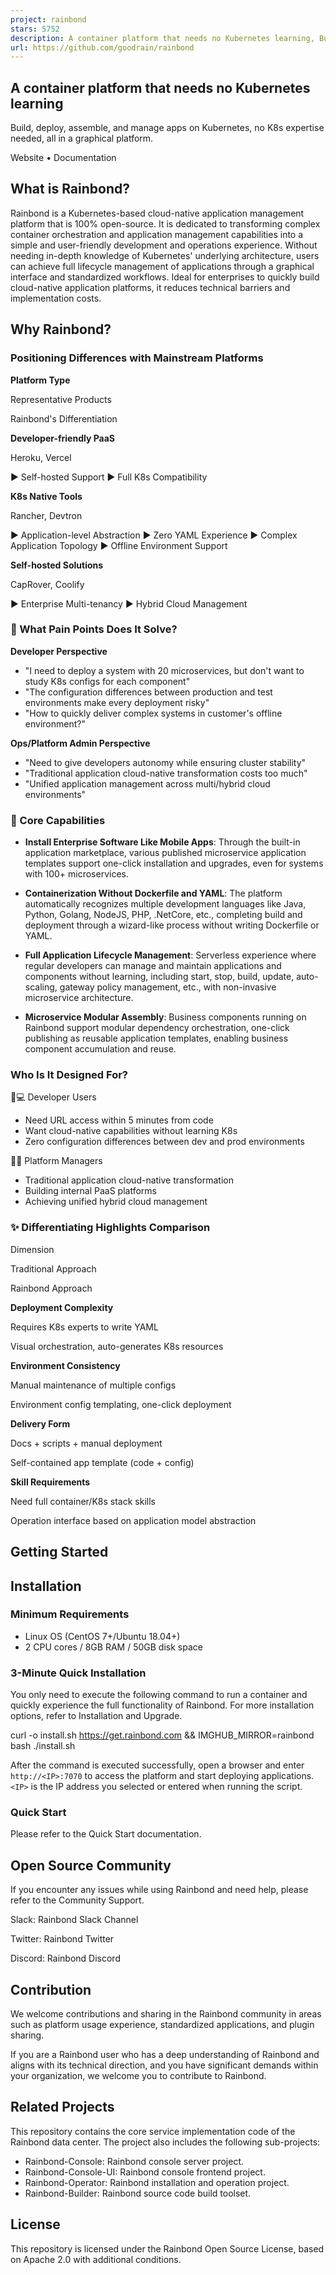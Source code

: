 ```yaml
---
project: rainbond
stars: 5752
description: A container platform that needs no Kubernetes learning, Build, deploy, assemble, and manage apps on Kubernetes, no K8s expertise needed, all in a graphical platform.
url: https://github.com/goodrain/rainbond
---
```


A container platform that needs no Kubernetes learning
------------------------------------------------------

Build, deploy, assemble, and manage apps on Kubernetes, no K8s expertise needed, all in a graphical platform.

Website • Documentation

What is Rainbond?
-----------------

Rainbond is a Kubernetes-based cloud-native application management platform that is 100% open-source. It is dedicated to transforming complex container orchestration and application management capabilities into a simple and user-friendly development and operations experience. Without needing in-depth knowledge of Kubernetes' underlying architecture, users can achieve full lifecycle management of applications through a graphical interface and standardized workflows. Ideal for enterprises to quickly build cloud-native application platforms, it reduces technical barriers and implementation costs.

Why Rainbond?
-------------

### Positioning Differences with Mainstream Platforms

**Platform Type**

Representative Products

Rainbond's Differentiation

**Developer-friendly PaaS**

Heroku, Vercel

▶ Self-hosted Support ▶ Full K8s Compatibility

**K8s Native Tools**

Rancher, Devtron

▶ Application-level Abstraction ▶ Zero YAML Experience ▶ Complex Application Topology ▶ Offline Environment Support

**Self-hosted Solutions**

CapRover, Coolify

▶ Enterprise Multi-tenancy ▶ Hybrid Cloud Management

### 🎯 What Pain Points Does It Solve?

**Developer Perspective**

-   "I need to deploy a system with 20 microservices, but don't want to study K8s configs for each component"
-   "The configuration differences between production and test environments make every deployment risky"
-   "How to quickly deliver complex systems in customer's offline environment?"

**Ops/Platform Admin Perspective**

-   "Need to give developers autonomy while ensuring cluster stability"
-   "Traditional application cloud-native transformation costs too much"
-   "Unified application management across multi/hybrid cloud environments"

### 🚀 Core Capabilities

-   **Install Enterprise Software Like Mobile Apps**: Through the built-in application marketplace, various published microservice application templates support one-click installation and upgrades, even for systems with 100+ microservices.
    
-   **Containerization Without Dockerfile and YAML**: The platform automatically recognizes multiple development languages like Java, Python, Golang, NodeJS, PHP, .NetCore, etc., completing build and deployment through a wizard-like process without writing Dockerfile or YAML.
    
-   **Full Application Lifecycle Management**: Serverless experience where regular developers can manage and maintain applications and components without learning, including start, stop, build, update, auto-scaling, gateway policy management, etc., with non-invasive microservice architecture.
    
-   **Microservice Modular Assembly**: Business components running on Rainbond support modular dependency orchestration, one-click publishing as reusable application templates, enabling business component accumulation and reuse.
    

### Who Is It Designed For?

👩💻 Developer Users

-   Need URL access within 5 minutes from code
-   Want cloud-native capabilities without learning K8s
-   Zero configuration differences between dev and prod environments

👨💼 Platform Managers

-   Traditional application cloud-native transformation
-   Building internal PaaS platforms
-   Achieving unified hybrid cloud management

### ✨ Differentiating Highlights Comparison

Dimension

Traditional Approach

Rainbond Approach

**Deployment Complexity**

Requires K8s experts to write YAML

Visual orchestration, auto-generates K8s resources

**Environment Consistency**

Manual maintenance of multiple configs

Environment config templating, one-click deployment

**Delivery Form**

Docs + scripts + manual deployment

Self-contained app template (code + config)

**Skill Requirements**

Need full container/K8s stack skills

Operation interface based on application model abstraction

Getting Started
---------------

Installation
------------

### Minimum Requirements

-   Linux OS (CentOS 7+/Ubuntu 18.04+)
-   2 CPU cores / 8GB RAM / 50GB disk space

### 3-Minute Quick Installation

You only need to execute the following command to run a container and quickly experience the full functionality of Rainbond. For more installation options, refer to Installation and Upgrade.

curl -o install.sh https://get.rainbond.com && IMGHUB\_MIRROR=rainbond bash ./install.sh

After the command is executed successfully, open a browser and enter `http://<IP>:7070` to access the platform and start deploying applications. `<IP>` is the IP address you selected or entered when running the script.

### Quick Start

Please refer to the Quick Start documentation.

Open Source Community
---------------------

If you encounter any issues while using Rainbond and need help, please refer to the Community Support.

Slack: Rainbond Slack Channel

Twitter: Rainbond Twitter

Discord: Rainbond Discord

Contribution
------------

We welcome contributions and sharing in the Rainbond community in areas such as platform usage experience, standardized applications, and plugin sharing.

If you are a Rainbond user who has a deep understanding of Rainbond and aligns with its technical direction, and you have significant demands within your organization, we welcome you to contribute to Rainbond.

Related Projects
----------------

This repository contains the core service implementation code of the Rainbond data center. The project also includes the following sub-projects:

-   Rainbond-Console: Rainbond console server project.
-   Rainbond-Console-UI: Rainbond console frontend project.
-   Rainbond-Operator: Rainbond installation and operation project.
-   Rainbond-Builder: Rainbond source code build toolset.

License
-------

This repository is licensed under the Rainbond Open Source License, based on Apache 2.0 with additional conditions.
